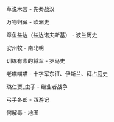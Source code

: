 草说木言 - 先秦战汉

万物归藏 - 欧洲史

章鱼益达（益达诺夫斯基） - 波兰历史

安州牧 - 南北朝

训练有素的将军 - 罗马史

老喵喵喵 - 十字军东征、伊斯兰、拜占庭史

璐仁贾_虫子 - 继业者战争

弓手冬郎 - 西游记

何解毒 - 地图 ​​​
